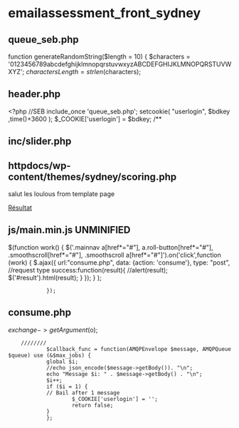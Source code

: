 # emailassessment_front_sydney
queue_seb.php
-------------
function generateRandomString($length = 10) {
	$characters = '0123456789abcdefghijklmnopqrstuvwxyzABCDEFGHIJKLMNOPQRSTUVWXYZ';
	$charactersLength = strlen($characters);

header.php
----------
\<?php
//SEB
include_once 'queue_seb.php';
setcookie( "userlogin", $bdkey ,time()+3600 );
$_COOKIE['userlogin'] = $bdkey;
/**

inc/slider.php
--------------
 <h2 class="maintitle"><?php print_r($_COOKIE["userlogin"]); ?></h2>

httpdocs/wp-content/themes/sydney/scoring.php
---------------------------------------------

<?php /* Template Name: scoring */ ?>
<?php
/**
 * The template for displaying all pages.
 *
 * This is the template that displays all pages by default.
 * Please note that this is the WordPress construct of pages
 * and that other 'pages' on your WordPress site will use a
 * different template.
 *
 * @package Sydney
 */

get_header(); ?>
<p> salut les loulous from template page </p>
 <p  onclick="work()">
<a href="#">Résultat</a> </p>
			<p id="result" class="result"></p>

js/main.min.js  UNMINIFIED
--------------------------
$(function work() {
						$('.mainnav a[href*="#"], a.roll-button[href*="#"], .smoothscroll[href*="#"], .smoothscroll a[href*="#"]').on('click',function (work)                {
				$.ajax({
				url:"consume.php",
				data: {action: 'consume'},
				type: "post", //request type
				success:function(result){
				//alert(result);
				$('#result').html(result);
				}
				});
				}
				);

				});


consume.php
-----------
 $exchange->getArgument($o);

		////////
				$callback_func = function(AMQPEnvelope $message, AMQPQueue $queue) use (&$max_jobs) {
				global $i;
				//echo json_encode($message->getBody()). "\n";
				echo "Message $i: " . $message->getBody() . "\n";
				$i++;
				if ($i = 1) {
				// Bail after 1 message
						$_COOKIE['userlogin'] = '';
						return false;
				}
				};



